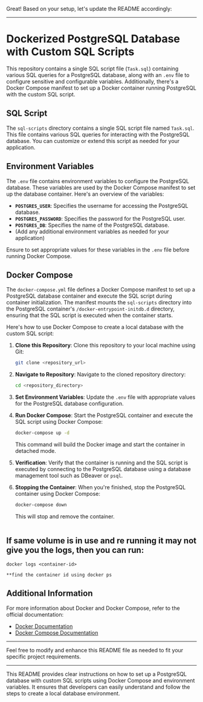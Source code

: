 Great! Based on your setup, let's update the README accordingly:

---

# Dockerized PostgreSQL Database with Custom SQL Scripts

This repository contains a single SQL script file (`Task.sql`) containing various SQL queries for a PostgreSQL database, along with an `.env` file to configure sensitive and configurable variables. Additionally, there's a Docker Compose manifest to set up a Docker container running PostgreSQL with the custom SQL script.

## SQL Script

The `sql-scripts` directory contains a single SQL script file named `Task.sql`. This file contains various SQL queries for interacting with the PostgreSQL database. You can customize or extend this script as needed for your application.

## Environment Variables

The `.env` file contains environment variables to configure the PostgreSQL database. These variables are used by the Docker Compose manifest to set up the database container. Here's an overview of the variables:

- **`POSTGRES_USER`**: Specifies the username for accessing the PostgreSQL database.
- **`POSTGRES_PASSWORD`**: Specifies the password for the PostgreSQL user.
- **`POSTGRES_DB`**: Specifies the name of the PostgreSQL database.
- (Add any additional environment variables as needed for your application)

Ensure to set appropriate values for these variables in the `.env` file before running Docker Compose.

## Docker Compose

The `docker-compose.yml` file defines a Docker Compose manifest to set up a PostgreSQL database container and execute the SQL script during container initialization. The manifest mounts the `sql-scripts` directory into the PostgreSQL container's `/docker-entrypoint-initdb.d` directory, ensuring that the SQL script is executed when the container starts.

Here's how to use Docker Compose to create a local database with the custom SQL script:

1. **Clone this Repository**: Clone this repository to your local machine using Git:

    ```bash
    git clone <repository_url>
    ```

2. **Navigate to Repository**: Navigate to the cloned repository directory:

    ```bash
    cd <repository_directory>
    ```

3. **Set Environment Variables**: Update the `.env` file with appropriate values for the PostgreSQL database configuration.

4. **Run Docker Compose**: Start the PostgreSQL container and execute the SQL script using Docker Compose:

    ```bash
    docker-compose up -d
    ```

    This command will build the Docker image and start the container in detached mode.

5. **Verification**: Verify that the container is running and the SQL script is executed by connecting to the PostgreSQL database using a database management tool such as DBeaver or `psql`.

6. **Stopping the Container**: When you're finished, stop the PostgreSQL container using Docker Compose:

    ```bash
    docker-compose down
    ```

    This will stop and remove the container.
   ```
## If same volume is in use and re running it may not give you the logs, then you can run:
```
docker logs <container-id>
```
    **find the container id using docker ps

## Additional Information

For more information about Docker and Docker Compose, refer to the official documentation:

- [Docker Documentation](https://docs.docker.com/)
- [Docker Compose Documentation](https://docs.docker.com/compose/)

---

Feel free to modify and enhance this README file as needed to fit your specific project requirements.

---

This README provides clear instructions on how to set up a PostgreSQL database with custom SQL scripts using Docker Compose and environment variables. It ensures that developers can easily understand and follow the steps to create a local database environment.
